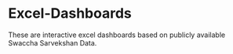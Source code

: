 # Excel-Dashboards
These are interactive excel dashboards based on publicly available Swaccha Sarvekshan Data.
